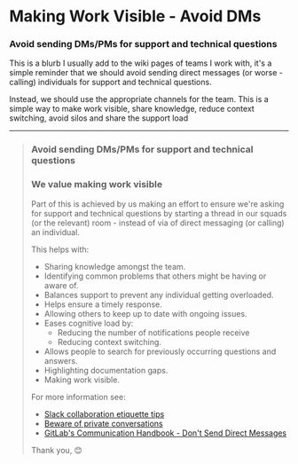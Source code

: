 # Making Work Visible - Avoid DMs


### Avoid sending DMs/PMs for support and technical questions

This is a blurb I usually add to the wiki pages of teams I work with, it's a simple reminder that we should avoid sending direct messages (or worse - calling) individuals for support and technical questions.

Instead, we should use the appropriate channels for the team. This is a simple way to make work visible, share knowledge, reduce context switching, avoid silos and share the support load

---

> ### **Avoid sending DMs/PMs for support and technical questions**
>
> ### We value making work visible
>
> Part of this is achieved by us making an effort to ensure we're asking for support and technical questions by starting a thread in our squads (or the relevant) room - instead of via of direct messaging (or calling) an individual.
>
> This helps with:
>
> - Sharing knowledge amongst the team.
> - Identifying common problems that others might be having or aware of.
> - Balances support to prevent any individual getting overloaded.
> - Helps ensure a timely response.
> - Allowing others to keep up to date with ongoing issues.
> - Eases cognitive load by:
>   - Reducing the number of notifications people receive
>   - Reducing context switching.
> - Allows people to search for previously occurring questions and answers.
> - Highlighting documentation gaps.
> - Making work visible.
>
> For more information see:
>
> - [Slack collaboration etiquette tips](https://slack.com/intl/en-au/blog/collaboration/etiquette-tips-in-slack)
> - [Beware of private conversations](https://archive.ph/Yke1M)
> - [GitLab's Communication Handbook - Don't Send Direct Messages](https://about.gitlab.com/handbook/communication/#avoid-direct-messages)
>
> Thank you,
> 😊


